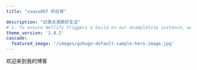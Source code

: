 ```yaml
---
title: "xxaxx007 的日常"

description: "记录点滴美好生活"
# 1. To ensure Netlify triggers a build on our exampleSite instance, we need to change a file in the exampleSite directory.
theme_version: '2.8.2'
cascade:
  featured_image: '/images/gohugo-default-sample-hero-image.jpg'
---
```

欢迎来到我的博客
